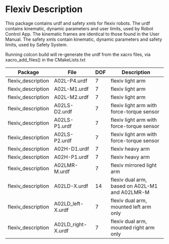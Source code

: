 Flexiv Description
==================

This package contains urdf and safety xmls for flexiv robots.
The urdf contains kinematic, dynamic parameters and user limits, used by Robot Control App.
The kinematic frames are identical to those found in the User Manual.
The safety xmls contain kinematic, dynamic parameters and safety limits, used by Safety System.

Running colcon build will re-generate the urdf from the xacro files,
via xacro_add_files() in the CMakeLists.txt

Package              | File                    | DOF | Description
-------------------- | ----------------------- | --- | -----------
flexiv_description   | A02L-P4.urdf            |   7 | flexiv light arm
flexiv_description   | A02L-M1.urdf            |   7 | flexiv light arm
flexiv_description   | A02L-M2.urdf            |   7 | flexiv light arm
flexiv_description   | A02LS-D2.urdf         |   7 | flexiv light arm with force-torque sensor
flexiv_description   | A02LS-P1.urdf         |   7 | flexiv light arm with force-torque sensor
flexiv_description   | A02LS-P2.urdf         |   7 | flexiv light arm with force-torque sensor
flexiv_description   | A02H-D1.urdf           |   7 | flexiv heavy arm
flexiv_description   | A02H-P1.urdf           |   7 | flexiv heavy arm
flexiv_description   | A02LMR-M.urdf          |   7 | flexiv mirrored light arm
flexiv_description   | A02LD-X.urdf       |  14 | flexiv dual arm, based on A02L-M1 and A02LMR-M
flexiv_description   | A02LD_left-X.urdf  |   7 | flexiv dual arm, mounted left arm only
flexiv_description   | A02LD_right-X.urdf |   7 | flexiv dual arm, mounted right arm only